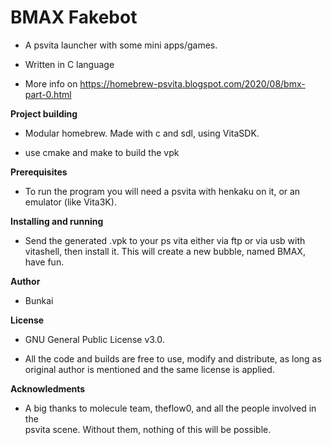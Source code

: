 # BMAX Fakebot

 - A psvita launcher with some mini apps/games. 

 - Written in C language
 
 - More info on https://homebrew-psvita.blogspot.com/2020/08/bmx-part-0.html


**Project building**

 - Modular homebrew. Made with c and sdl, using VitaSDK.
 
 - use cmake and make to build the vpk


**Prerequisites**

 - To run the program you will need a psvita with henkaku on it, or an emulator (like Vita3K). 


**Installing and running**

 - Send the generated .vpk to your ps vita either via ftp or via usb with vitashell, 
   then install it. This will create a new bubble, named BMAX, have fun.


**Author**

 - Bunkai


**License**

 - GNU General Public License v3.0.

 - All the code and builds are free to use, modify and distribute, as long as original 
   author is mentioned and the same license is applied.


**Acknowledments**

  - A big thanks to molecule team, theflow0, and all the people involved in the  
    psvita scene. Without them, nothing of this will be possible.



